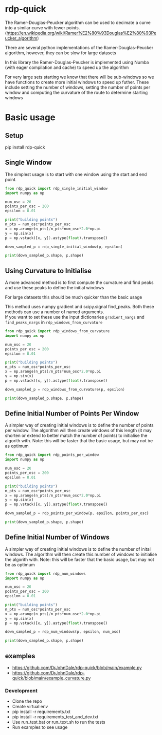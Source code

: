 # rdp-quick

The Ramer-Douglas-Peucker algorithm can be used to decimate a curve into a similar curve with fewer points. (https://en.wikipedia.org/wiki/Ramer%E2%80%93Douglas%E2%80%93Peucker_algorithm)

There are several python implementations of the Ramer-Douglas-Peucker algorithm, however, they can be slow
for large datasets

In this library the Ramer-Douglas-Peucker is implemented using Numba (with eager compilation and cache) to speed up the algorithm

For very large sets starting we know that there will be sub-windows so we have functions to create more initial windows to speed up futher.
These include setting the number of windows, setting the number of points per window and computing the curvature of the route to determine starting windows

# Basic usage
## Setup
pip install rdp-quick

## Single Window

The simplest usage is to start with one window using the start and end point.

```python
from rdp_quick import rdp_single_initial_window
import numpy as np

num_osc = 20
points_per_osc = 200
epsilon = 0.01

print("building points")
n_pts = num_osc*points_per_osc
x = np.arange(n_pts)/n_pts*num_osc*2.0*np.pi
y = np.sin(x)
p = np.vstack([x, y]).astype(float).transpose()

down_sampled_p = rdp_single_initial_window(p, epsilon)

print(down_sampled_p.shape, p.shape)
```

## Using Curvature to Initialise
A more advanced method is to first compute the curvature and find peaks and use these peaks to define the initial windows

For large datasets this should be much quicker than the basic usage

This method uses numpy gradient and scipy.signal find_peaks. Both these methods can use a number of named arguments.  
If you want to set these use the input dictionaries ```gradient_nargs``` and ```find_peaks_nargs``` in ```rdp_windows_from_curvature```

```python
from rdp_quick import rdp_windows_from_curvature
import numpy as np

num_osc = 20
points_per_osc = 200
epsilon = 0.01

print("building points")
n_pts = num_osc*points_per_osc
x = np.arange(n_pts)/n_pts*num_osc*2.0*np.pi
y = np.sin(x)
p = np.vstack([x, y]).astype(float).transpose()

down_sampled_p = rdp_windows_from_curvature(p, epsilon)

print(down_sampled_p.shape, p.shape)
```

## Define Initial Number of Points Per Window
A simpler way of creating initial windows is to define the number of points per window.  The algorithm will then create 
windows of this length (it may shorten or extend to better match the number of points) to initialise the algorith with.
Note: this will be faster that the basic usage, but may not be as optimum

```python
from rdp_quick import rdp_points_per_window
import numpy as np

num_osc = 20
points_per_osc = 200
epsilon = 0.01

print("building points")
n_pts = num_osc*points_per_osc
x = np.arange(n_pts)/n_pts*num_osc*2.0*np.pi
y = np.sin(x)
p = np.vstack([x, y]).astype(float).transpose()

down_sampled_p = rdp_points_per_window(p, epsilon, points_per_osc)

print(down_sampled_p.shape, p.shape)
```

## Define Initial Number of Windows
A simpler way of creating initial windows is to define the number of inital windows.  The algorithm will then create 
this number of windows to initialise the algorith with.
Note: this will be faster that the basic usage, but may not be as optimum

```python
from rdp_quick import rdp_num_windows
import numpy as np

num_osc = 20
points_per_osc = 200
epsilon = 0.01

print("building points")
n_pts = num_osc*points_per_osc
x = np.arange(n_pts)/n_pts*num_osc*2.0*np.pi
y = np.sin(x)
p = np.vstack([x, y]).astype(float).transpose()

down_sampled_p = rdp_num_windows(p, epsilon, num_osc)

print(down_sampled_p.shape, p.shape)
```

## examples
- https://github.com/DrJohnDale/rdp-quick/blob/main/example.py
- https://github.com/DrJohnDale/rdp-quick/blob/main/example_curvature.py

### Development
- Clone the repo
- Create virtual env
- pip install -r requirements.txt
- pip install -r requirements_test_and_dev.txt
- Use run_test.bat or run_text.sh to run the tests
- Run examples to see usage




